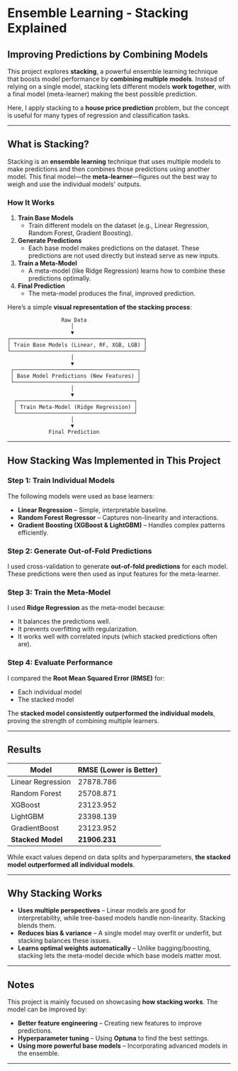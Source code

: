# Ensemble Learning - Stacking Explained  
## Improving Predictions by Combining Models

This project explores **stacking**, a powerful ensemble learning technique that boosts model performance by **combining multiple models**. Instead of relying on a single model, stacking lets different models **work together**, with a final model (meta-learner) making the best possible prediction.  

Here, I apply stacking to a **house price prediction** problem, but the concept is useful for many types of regression and classification tasks.

---

## What is Stacking?
Stacking is an **ensemble learning** technique that uses multiple models to make predictions and then combines those predictions using another model. This final model—the **meta-learner**—figures out the best way to weigh and use the individual models' outputs.

### **How It Works**
1. **Train Base Models**  
   - Train different models on the dataset (e.g., Linear Regression, Random Forest, Gradient Boosting).  
2. **Generate Predictions**  
   - Each base model makes predictions on the dataset. These predictions are not used directly but instead serve as new inputs.  
3. **Train a Meta-Model**  
   - A meta-model (like Ridge Regression) learns how to combine these predictions optimally.  
4. **Final Prediction**  
   - The meta-model produces the final, improved prediction.

Here’s a simple **visual representation of the stacking process**:

                     Raw Data
                        │
                        ▼
    ┌──────────────────────────────────────────┐
    │ Train Base Models (Linear, RF, XGB, LGB) │
    └──────────────────────────────────────────┘
                        │
                        ▼
     ┌───────────────────────────────────────┐
     │ Base Model Predictions (New Features) │
     └───────────────────────────────────────┘                   
                        │
                        ▼
      ┌─────────────────────────────────────┐
      │ Train Meta-Model (Ridge Regression) │
      └─────────────────────────────────────┘
                        │
                        ▼
                 Final Prediction

---

## How Stacking Was Implemented in This Project

### **Step 1: Train Individual Models**  
The following models were used as base learners:  
- **Linear Regression** – Simple, interpretable baseline.   
- **Random Forest Regressor** – Captures non-linearity and interactions.  
- **Gradient Boosting (XGBoost & LightGBM)** – Handles complex patterns efficiently.  

### **Step 2: Generate Out-of-Fold Predictions**  
I used cross-validation to generate **out-of-fold predictions** for each model. These predictions were then used as input features for the meta-learner.

### **Step 3: Train the Meta-Model**  
I used **Ridge Regression** as the meta-model because:
- It balances the predictions well.
- It prevents overfitting with regularization.
- It works well with correlated inputs (which stacked predictions often are).

### **Step 4: Evaluate Performance**  
I compared the **Root Mean Squared Error (RMSE)** for:
- Each individual model
- The stacked model

The **stacked model consistently outperformed the individual models**, proving the strength of combining multiple learners.

---

## Results
| Model | RMSE (Lower is Better) |
|--------|----------------|
| Linear Regression | 27878.786 |
| Random Forest | 25708.871 |
| XGBoost | 23123.952 |
| LightGBM | 23398.139 |
| GradientBoost | 23123.952 |
| **Stacked Model** | **21906.231** |

While exact values depend on data splits and hyperparameters, **the stacked model outperformed all individual models**.

---

## Why Stacking Works
- **Uses multiple perspectives** – Linear models are good for interpretability, while tree-based models handle non-linearity. Stacking blends them.  
- **Reduces bias & variance** – A single model may overfit or underfit, but stacking balances these issues.  
- **Learns optimal weights automatically** – Unlike bagging/boosting, stacking lets the meta-model decide which base models matter most.  

---

## Notes 
This project is mainly focused on showcasing **how stacking works**. The model can be improved by:
- **Better feature engineering** – Creating new features to improve predictions.  
- **Hyperparameter tuning** – Using **Optuna** to find the best settings.  
- **Using more powerful base models** – Incorporating advanced models in the ensemble.  

---
